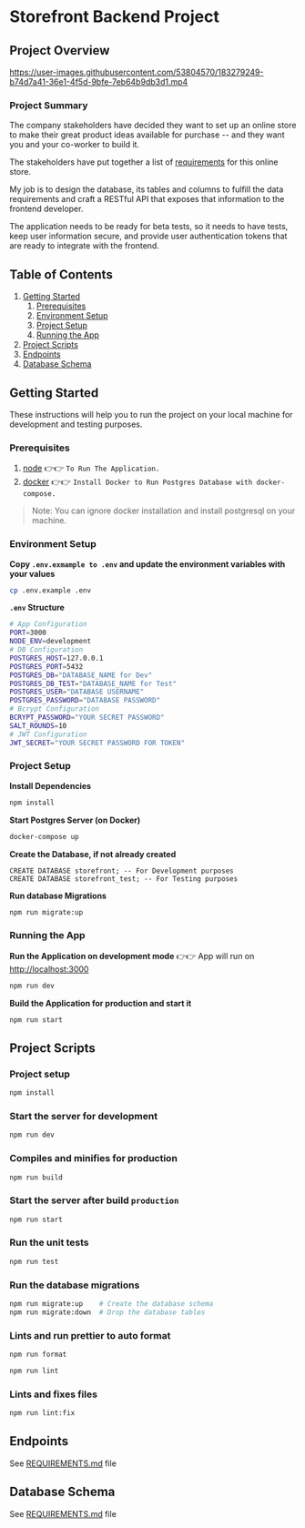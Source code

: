 # Storefront Backend Project

## Project Overview

https://user-images.githubusercontent.com/53804570/183279249-b74d7a41-36e1-4f5d-9bfe-7eb64b9db3d1.mp4

### Project Summary

The company stakeholders have decided they want to set up an online store to make their great product ideas available
for purchase -- and they want you and your co-worker to build it.

The stakeholders have put together a list of [requirements](REQUIREMENTS.md) for this online store.

My job is to design the database, its tables and columns to fulfill the data requirements and craft a RESTful API that
exposes that information to the frontend developer.

The application needs to be ready for beta tests, so it needs to have tests, keep user information secure, and provide
user authentication tokens that are ready to integrate with the frontend.

## Table of Contents

1. [Getting Started](#getting-started)
    1. [Prerequisites](#prerequisites)
    2. [Environment Setup](#environment-setup)
    3. [Project Setup](#project-setup)
    4. [Running the App](#running-the-app)
2. [Project Scripts](#project-scripts)
3. [Endpoints](#endpoints)
4. [Database Schema](#database-schema)

## Getting Started

These instructions will help you to run the project on your local machine for development and testing
purposes.

### Prerequisites

1. [node](https://nodejs.org/en/)  👉👉  ``To Run The Application.``
2. [docker](https://www.docker.com/products/docker-desktop/)
   👉👉  ``Install Docker to Run Postgres Database with docker-compose.``

> Note: You can ignore docker installation and install postgresql on your machine.

### Environment Setup

**Copy ``.env.exmample to .env`` and update the environment variables with your values**

```bash
cp .env.example .env
```

**``.env`` Structure**

```bash
# App Configuration
PORT=3000
NODE_ENV=development
# DB Configuration
POSTGRES_HOST=127.0.0.1
POSTGRES_PORT=5432
POSTGRES_DB="DATABASE_NAME for Dev"
POSTGRES_DB_TEST="DATABASE_NAME for Test"
POSTGRES_USER="DATABASE USERNAME"
POSTGRES_PASSWORD="DATABASE PASSWORD"
# Bcrypt Configuration
BCRYPT_PASSWORD="YOUR SECRET PASSWORD"
SALT_ROUNDS=10
# JWT Configuration
JWT_SECRET="YOUR SECRET PASSWORD FOR TOKEN"
```

### Project Setup

**Install Dependencies**

```bash
npm install
```

**Start Postgres Server (on Docker)**

```bash
docker-compose up
```

**Create the Database, if not already created**

```postgresql
CREATE DATABASE storefront; -- For Development purposes
CREATE DATABASE storefront_test; -- For Testing purposes
```

**Run database Migrations**

```bash
npm run migrate:up
```

### Running the App

**Run the Application on development mode** 👉👉 App will run on [http://localhost:3000](http://localhost:3000)

```bash
npm run dev
```

**Build the Application for production and start it**

```bash
npm run start
```

## Project Scripts

### Project setup

```bash
npm install
```

### Start the server for development

```bash
npm run dev
```

### Compiles and minifies for production

```bash
npm run build
```

### Start the server after build `production`

```bash
npm run start
```

### Run the unit tests

```bash
npm run test
```

### Run the database migrations

```bash
npm run migrate:up    # Create the database schema
npm run migrate:down  # Drop the database tables
```

### Lints and run prettier to auto format

```bash
npm run format
```

```bash
npm run lint
```

### Lints and fixes files

```bash
npm run lint:fix
```

## Endpoints

See [REQUIREMENTS.md](REQUIREMENTS.md) file

## Database Schema

See [REQUIREMENTS.md](REQUIREMENTS.md) file
